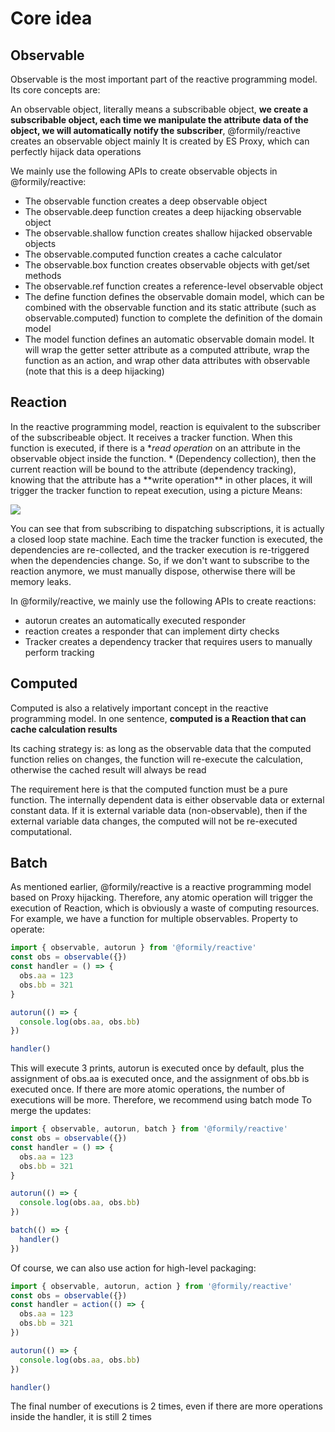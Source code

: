 # Core idea

## Observable

Observable is the most important part of the reactive programming model. Its core concepts are:

An observable object, literally means a subscribable object, **we create a subscribable object, each time we manipulate the attribute data of the object, we will automatically notify the subscriber**, @formily/reactive creates an observable object mainly It is created by ES Proxy, which can perfectly hijack data operations

We mainly use the following APIs to create observable objects in @formily/reactive:

- The observable function creates a deep observable object
- The observable.deep function creates a deep hijacking observable object
- The observable.shallow function creates shallow hijacked observable objects
- The observable.computed function creates a cache calculator
- The observable.box function creates observable objects with get/set methods
- The observable.ref function creates a reference-level observable object
- The define function defines the observable domain model, which can be combined with the observable function and its static attribute (such as observable.computed) function to complete the definition of the domain model
- The model function defines an automatic observable domain model. It will wrap the getter setter attribute as a computed attribute, wrap the function as an action, and wrap other data attributes with observable (note that this is a deep hijacking)

## Reaction

In the reactive programming model, reaction is equivalent to the subscriber of the subscribeable object. It receives a tracker function. When this function is executed, if there is a **read operation* on an attribute in the observable object inside the function. * (Dependency collection), then the current reaction will be bound to the attribute (dependency tracking), knowing that the attribute has a **write operation\*\* in other places, it will trigger the tracker function to repeat execution, using a picture Means:

![](https://img.alicdn.com/imgextra/i4/O1CN01DQMGUL22mFICDsKfY_!!6000000007162-2-tps-1234-614.png)

You can see that from subscribing to dispatching subscriptions, it is actually a closed loop state machine. Each time the tracker function is executed, the dependencies are re-collected, and the tracker execution is re-triggered when the dependencies change. So, if we don't want to subscribe to the reaction anymore, we must manually dispose, otherwise there will be memory leaks.

In @formily/reactive, we mainly use the following APIs to create reactions:

- autorun creates an automatically executed responder
- reaction creates a responder that can implement dirty checks
- Tracker creates a dependency tracker that requires users to manually perform tracking

## Computed

Computed is also a relatively important concept in the reactive programming model. In one sentence, **computed is a Reaction that can cache calculation results**

Its caching strategy is: as long as the observable data that the computed function relies on changes, the function will re-execute the calculation, otherwise the cached result will always be read

The requirement here is that the computed function must be a pure function. The internally dependent data is either observable data or external constant data. If it is external variable data (non-observable), then if the external variable data changes, the computed will not be re-executed computational.

## Batch

As mentioned earlier, @formily/reactive is a reactive programming model based on Proxy hijacking. Therefore, any atomic operation will trigger the execution of Reaction, which is obviously a waste of computing resources. For example, we have a function for multiple observables. Property to operate:

```ts
import { observable, autorun } from '@formily/reactive'
const obs = observable({})
const handler = () => {
  obs.aa = 123
  obs.bb = 321
}

autorun(() => {
  console.log(obs.aa, obs.bb)
})

handler()
```

This will execute 3 prints, autorun is executed once by default, plus the assignment of obs.aa is executed once, and the assignment of obs.bb is executed once. If there are more atomic operations, the number of executions will be more. Therefore, we recommend using batch mode To merge the updates:

```ts
import { observable, autorun, batch } from '@formily/reactive'
const obs = observable({})
const handler = () => {
  obs.aa = 123
  obs.bb = 321
}

autorun(() => {
  console.log(obs.aa, obs.bb)
})

batch(() => {
  handler()
})
```

Of course, we can also use action for high-level packaging:

```ts
import { observable, autorun, action } from '@formily/reactive'
const obs = observable({})
const handler = action(() => {
  obs.aa = 123
  obs.bb = 321
})

autorun(() => {
  console.log(obs.aa, obs.bb)
})

handler()
```

The final number of executions is 2 times, even if there are more operations inside the handler, it is still 2 times
